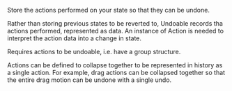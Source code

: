 Store the actions performed on your state so that they can be undone.

Rather than storing previous states to be reverted to, Undoable records tha actions performed, represented as data. An instance of Action is needed to interpret the action data into a change in state.

Requires actions to be undoable, i.e. have a group structure.

Actions can be defined to collapse together to be represented in history as a single action. For example, drag actions can be collapsed together so that the entire drag motion can be undone with a single undo.
